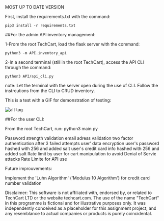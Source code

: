 MOST UP TO DATE VERSION

First, install the requirements.txt with the command: 

    pip3 install -r requirements.txt


##For the admin API inventory management:

1-From the root TechCart, load the flask server with the command:

    python3 -m API.inventory_api

2-In a second terminal (still in the root TechCart), access the API CLI through the command:

    python3 API/api_cli.py

note: Let the terminal with the server open during the use of CLI.
Follow the instrcutions from the CLI to CRUD inventory.

This is a test with a GIF for demonstration of testing:

![alt tag]([https://ibb.co/wh1VSZk](https://i.ibb.co/ZzC5BRj/ezgif-7-cd6c87b8f2.gif))

##For the user CLI:

From the root TechCart, run:
    python3 main.py


Password strength validation
email adress validation
two factor authentication after 3 failed attempts
user' data encryption
user's password hashed with 256 and added salt
user's credit card info hashed with 256 and added salt
Rate limit by user for cart manipulation to avoid Denial of Servie attacks
Rate Limite for API use

Future improuvements:

Implement the 'Luhn Algorithm' ('Modulus 10 Algorithm') for credit card number validation

Disclaimer:
This software is not affiliated with, endorsed by, or related to TechCart LTD or the website techcart.com.
The use of the name "TechCart" in this programme is fictional and for illustrative purposes only. It was independently conceived as a placeholder for this
assignment project, and any resemblance to actual companies or products is purely coincidental.
